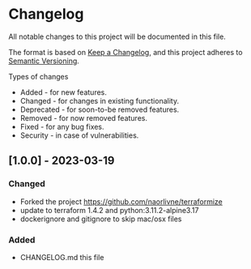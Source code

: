 # Changelog

All notable changes to this project will be documented in this file.

The format is based on [Keep a Changelog](https://keepachangelog.com/en/1.1.0/),
and this project adheres to [Semantic Versioning](https://semver.org/spec/v2.0.0.html).

Types of changes

- Added - for new features.
- Changed - for changes in existing functionality.
- Deprecated - for soon-to-be removed features.
- Removed - for now removed features.
- Fixed - for any bug fixes.
- Security - in case of vulnerabilities.


## [1.0.0] - 2023-03-19

### Changed

- Forked the project https://github.com/naorlivne/terraformize
- update to terraform 1.4.2 and python:3.11.2-alpine3.17
- dockerignore and gitignore to skip mac/osx files

### Added

- CHANGELOG.md this file